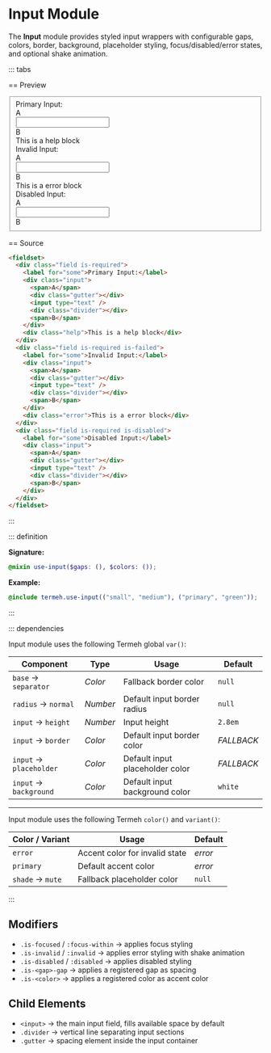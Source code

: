 # Input Module

The **Input** module provides styled input wrappers with configurable gaps, colors, border, background, placeholder styling, focus/disabled/error states, and optional shake animation.

::: tabs

== Preview

<!-- markdownlint-disable MD033 -->
<Preview height="3rem">
  <div class="demo">
    <fieldset>
      <div class="field is-required">
        <label for="some">Primary Input:</label>
        <div class="input">
          <span>A</span>
          <div class="gutter"></div>
          <input type="text" />
          <div class="divider"></div>
          <span>B</span>
        </div>
        <div class="help">This is a help block</div>
      </div>
      <div class="field is-required is-failed">
        <label for="some">Invalid Input:</label>
        <div class="input">
          <span>A</span>
          <div class="gutter"></div>
          <input type="text" />
          <div class="divider"></div>
          <span>B</span>
        </div>
        <div class="error">This is a error block</div>
      </div>
      <div class="field is-required is-disabled">
        <label for="some">Disabled Input:</label>
        <div class="input">
          <span>A</span>
          <div class="gutter"></div>
          <input type="text" />
          <div class="divider"></div>
          <span>B</span>
        </div>
      </div>
    </fieldset>
  </div>
</Preview>
<!-- markdownlint-enable MD033 -->

== Source

```html
<fieldset>
  <div class="field is-required">
    <label for="some">Primary Input:</label>
    <div class="input">
      <span>A</span>
      <div class="gutter"></div>
      <input type="text" />
      <div class="divider"></div>
      <span>B</span>
    </div>
    <div class="help">This is a help block</div>
  </div>
  <div class="field is-required is-failed">
    <label for="some">Invalid Input:</label>
    <div class="input">
      <span>A</span>
      <div class="gutter"></div>
      <input type="text" />
      <div class="divider"></div>
      <span>B</span>
    </div>
    <div class="error">This is a error block</div>
  </div>
  <div class="field is-required is-disabled">
    <label for="some">Disabled Input:</label>
    <div class="input">
      <span>A</span>
      <div class="gutter"></div>
      <input type="text" />
      <div class="divider"></div>
      <span>B</span>
    </div>
  </div>
</fieldset>
```

:::

::: definition

**Signature:**

```scss
@mixin use-input($gaps: (), $colors: ());
```

**Example:**

```scss
@include termeh.use-input(("small", "medium"), ("primary", "green"));
```

:::

::: dependencies

Input module uses the following Termeh global `var()`:

| Component               | Type     | Usage                           | Default    |
| ----------------------- | -------- | ------------------------------- | ---------- |
| `base` → `separator`    | _Color_  | Fallback border color           | `null`     |
| `radius` → `normal`     | _Number_ | Default input border radius     | `null`     |
| `input` → `height`      | _Number_ | Input height                    | `2.8em`    |
| `input` → `border`      | _Color_  | Default input border color      | _FALLBACK_ |
| `input` → `placeholder` | _Color_  | Default input placeholder color | _FALLBACK_ |
| `input` → `background`  | _Color_  | Default input background color  | `white`    |

---

Input module uses the following Termeh `color()` and `variant()`:

| Color / Variant  | Usage                          | Default |
| ---------------- | ------------------------------ | ------- |
| `error`          | Accent color for invalid state | _error_ |
| `primary`        | Default accent color           | _error_ |
| `shade` → `mute` | Fallback placeholder color     | `null`  |

:::

## Modifiers

- `.is-focused` / `:focus-within` → applies focus styling
- `.is-invalid` / `:invalid` → applies error styling with shake animation
- `.is-disabled` / `:disabled` → applies disabled styling
- `.is-<gap>-gap` → applies a registered gap as spacing
- `.is-<color>` → applies a registered color as accent color

## Child Elements

- `<input>` → the main input field, fills available space by default
- `.divider` → vertical line separating input sections
- `.gutter` → spacing element inside the input container

